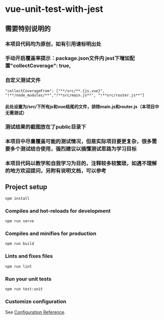 # vue-unit-test-with-jest
## 需要特别说明的
### 本项目代码均为原创，如有引用请标明出处
### 手动开启覆盖率提示：package.json文件内 jest下增加配置"collectCoverage": true,
### 自定义测试文件
```
"collectCoverageFrom": ["**/src/**.{js,vue}", "!**/node_modules/**","!**src/main.js**", "!**src/router.js**"]
```
#### 此处设置为/src/下所有js和vue结尾的文件，排除main.js和router.js（本项目中无需测试）
### 测试结果的截图放在了public目录下
### 本项目中尽量覆盖可能的测试情况，但是实际项目要更复杂，很多需要多个测试结合使用，强烈建议以搞懂测试思路为学习目标
### 本项目代码以教学和自我学习为目的，注释较多较繁琐，如遇不理解的地方欢迎提问，另附有说明文档，可以参考

## Project setup
```
npm install
```

### Compiles and hot-reloads for development
```
npm run serve
```

### Compiles and minifies for production
```
npm run build
```

### Lints and fixes files
```
npm run lint
```

### Run your unit tests
```
npm run test:unit
```

### Customize configuration
See [Configuration Reference](https://cli.vuejs.org/config/).

